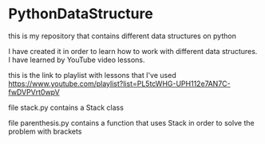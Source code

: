 # PythonDataStructure
this is my repository that contains different data structures on python

I have created it in order to learn how to work with different data structures. I have learned by YouTube video lessons.

this is the link to playlist with lessons that I've used https://www.youtube.com/playlist?list=PL5tcWHG-UPH112e7AN7C-fwDVPVrt0wpV

file stack.py contains a Stack class 

file parenthesis.py contains a function that uses Stack in order to solve the problem with brackets
